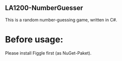 ## LA1200-NumberGuesser

This is a random number-guessing game, written in C#.

# Before usage:

Please install Figgle first (as NuGet-Paket).
